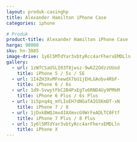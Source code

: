 ```yaml
---
layout: produk-casinghp
title: Alexander Hamilton iPhone Case
categories: iphone

# Produk
product-title: Alexander Hamilton iPhone Case
harga: 90000
sku: hn-3885
image-drive: 1y6l5MTdYar3vbtyRcc4arFherxEMDLln
gallery:
  - url: 1zWfCSaUSLI03T8jwsz-9w6Z2OdzzUUod
    title: iPhone 5 / 5s / SE
  - url: 1I4ZH3XvMFnewdX7bU1jEHLGAobv4RbF-
    title: iPhone 6 / 6s
  - url: 1d9-SvwytFbC2B4PxEgTu6RND4Uy9PMkM
    title: iPhone 6 Plus / 6s Plus
  - url: 1i5pnq4q_mYLIoEH7dNGaTAIG5KmDT-xN
    title: iPhone 7 / 8
  - url: 1jDxkBWQJmx4IAXmvcG9WrFeADLTC0Ftf
    title: iPhone 7 Plus / 8 Plus
  - url: 1y6l5MTdYar3vbtyRcc4arFherxEMDLln
    title: iPhone X
---
```

